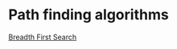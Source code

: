 # Path finding algorithms

<a href="https://marc-roig.github.io/Path_Finding/"  class="center">Breadth First Search</a>
